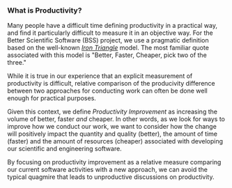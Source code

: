 ### What is Productivity?

Many people have a difficult time defining productivity in a practical way, and find it particularly difficult to measure it in an objective way.  For the Better Scientific Software (BSS) project, we use a pragmatic definition based on the well-known [*Iron Triangle*](https://www.atlassian.com/agile/agile-iron-triangle) model.  The most familiar quote associated with this model is "Better, Faster, Cheaper, pick two of the three."

While it is true in our experience that an explicit measurement of productivity is difficult, relative comparison of the producivity difference between two approaches for conducting work can often be done well enough for practical purposes.  

Given this context, we define *Productivity Improvement* as increasing the volume of better, faster *and* cheaper.  In other words, as we look for ways to improve how we conduct our work, we want to consider how the change will positively impact the quantity and quality (better), the amount of time (faster) and the amount of resources (cheaper) associated with developing our scientific and engineering software.

By focusing on productivity improvement as a relative measure comparing our current software activities with a new approach, we can avoid the typical quagmire that leads to unproductive discussions on productivity.

<!---
Publish: yes
Pinned: yes
Categories: planning
Topics: software engineering
Tags:
Level: 0
Prerequisites: none
Aggregate: none
--->

